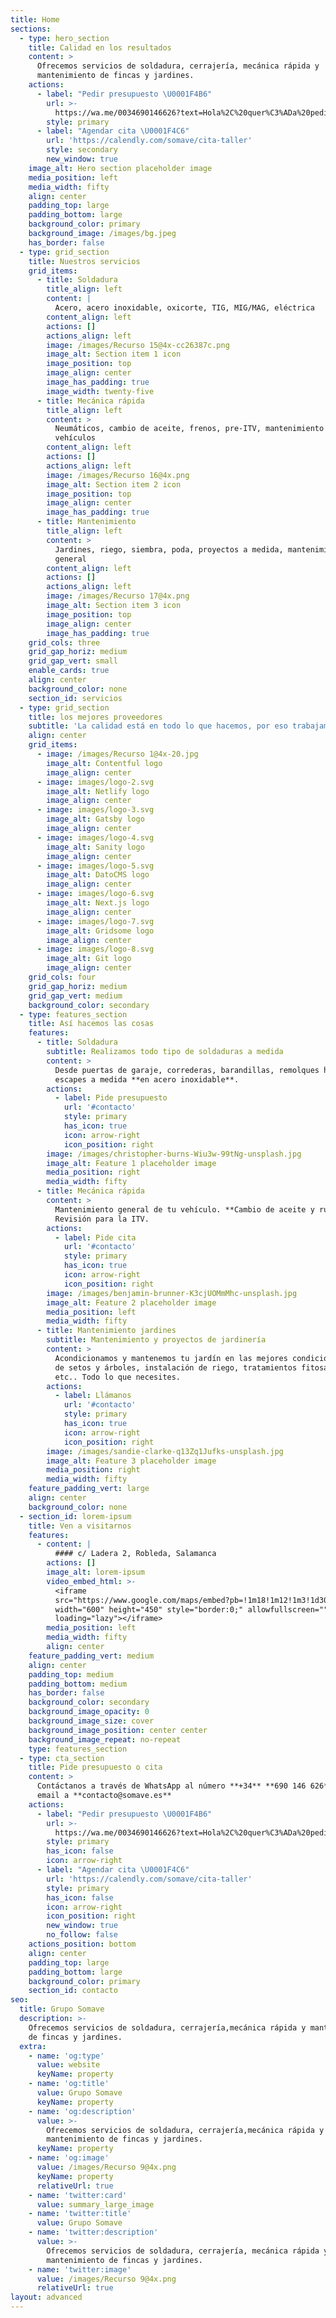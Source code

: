 ```yaml
---
title: Home
sections:
  - type: hero_section
    title: Calidad en los resultados
    content: >
      Ofrecemos servicios de soldadura, cerrajería, mecánica rápida y
      mantenimiento de fincas y jardines.
    actions:
      - label: "Pedir presupuesto \U0001F4B6"
        url: >-
          https://wa.me/0034690146626?text=Hola%2C%20quer%C3%ADa%20pediros%20presupuesto%2C%20%C2%BFpod%C3%A9is%20poneros%20en%20contacto%20conmigo%3F
        style: primary
      - label: "Agendar cita \U0001F4C6"
        url: 'https://calendly.com/somave/cita-taller'
        style: secondary
        new_window: true
    image_alt: Hero section placeholder image
    media_position: left
    media_width: fifty
    align: center
    padding_top: large
    padding_bottom: large
    background_color: primary
    background_image: /images/bg.jpeg
    has_border: false
  - type: grid_section
    title: Nuestros servicios
    grid_items:
      - title: Soldadura
        title_align: left
        content: |
          Acero, acero inoxidable, oxicorte, TIG, MIG/MAG, eléctrica
        content_align: left
        actions: []
        actions_align: left
        image: /images/Recurso 15@4x-cc26387c.png
        image_alt: Section item 1 icon
        image_position: top
        image_align: center
        image_has_padding: true
        image_width: twenty-five
      - title: Mecánica rápida
        title_align: left
        content: >
          Neumáticos, cambio de aceite, frenos, pre-ITV, mantenimiento de
          vehículos
        content_align: left
        actions: []
        actions_align: left
        image: /images/Recurso 16@4x.png
        image_alt: Section item 2 icon
        image_position: top
        image_align: center
        image_has_padding: true
      - title: Mantenimiento
        title_align: left
        content: >
          Jardines, riego, siembra, poda, proyectos a medida, mantenimiento
          general
        content_align: left
        actions: []
        actions_align: left
        image: /images/Recurso 17@4x.png
        image_alt: Section item 3 icon
        image_position: top
        image_align: center
        image_has_padding: true
    grid_cols: three
    grid_gap_horiz: medium
    grid_gap_vert: small
    enable_cards: true
    align: center
    background_color: none
    section_id: servicios
  - type: grid_section
    title: los mejores proveedores
    subtitle: 'La calidad está en todo lo que hacemos, por eso trabajamos con'
    align: center
    grid_items:
      - image: /images/Recurso 1@4x-20.jpg
        image_alt: Contentful logo
        image_align: center
      - image: images/logo-2.svg
        image_alt: Netlify logo
        image_align: center
      - image: images/logo-3.svg
        image_alt: Gatsby logo
        image_align: center
      - image: images/logo-4.svg
        image_alt: Sanity logo
        image_align: center
      - image: images/logo-5.svg
        image_alt: DatoCMS logo
        image_align: center
      - image: images/logo-6.svg
        image_alt: Next.js logo
        image_align: center
      - image: images/logo-7.svg
        image_alt: Gridsome logo
        image_align: center
      - image: images/logo-8.svg
        image_alt: Git logo
        image_align: center
    grid_cols: four
    grid_gap_horiz: medium
    grid_gap_vert: medium
    background_color: secondary
  - type: features_section
    title: Así hacemos las cosas
    features:
      - title: Soldadura
        subtitle: Realizamos todo tipo de soldaduras a medida
        content: >
          Desde puertas de garaje, correderas, barandillas, remolques hasta
          escapes a medida **en acero inoxidable**.
        actions:
          - label: Pide presupuesto
            url: '#contacto'
            style: primary
            has_icon: true
            icon: arrow-right
            icon_position: right
        image: /images/christopher-burns-Wiu3w-99tNg-unsplash.jpg
        image_alt: Feature 1 placeholder image
        media_position: right
        media_width: fifty
      - title: Mecánica rápida
        content: >
          Mantenimiento general de tu vehículo. **Cambio de aceite y ruedas**.
          Revisión para la ITV.
        actions:
          - label: Pide cita
            url: '#contacto'
            style: primary
            has_icon: true
            icon: arrow-right
            icon_position: right
        image: /images/benjamin-brunner-K3cjUOMmMhc-unsplash.jpg
        image_alt: Feature 2 placeholder image
        media_position: left
        media_width: fifty
      - title: Mantenimiento jardines
        subtitle: Mantenimiento y proyectos de jardinería
        content: >
          Acondicionamos y mantenemos tu jardín en las mejores condiciones. Poda
          de setos y árboles, instalación de riego, tratamientos fitosanitarios,
          etc.. Todo lo que necesites.
        actions:
          - label: Llámanos
            url: '#contacto'
            style: primary
            has_icon: true
            icon: arrow-right
            icon_position: right
        image: /images/sandie-clarke-q13Zq1Jufks-unsplash.jpg
        image_alt: Feature 3 placeholder image
        media_position: right
        media_width: fifty
    feature_padding_vert: large
    align: center
    background_color: none
  - section_id: lorem-ipsum
    title: Ven a visitarnos
    features:
      - content: |
          #### c/ Ladera 2, Robleda, Salamanca
        actions: []
        image_alt: lorem-ipsum
        video_embed_html: >-
          <iframe
          src="https://www.google.com/maps/embed?pb=!1m18!1m12!1m3!1d3039.148377367047!2d-6.605455484711657!3d40.383403979368964!2m3!1f0!2f0!3f0!3m2!1i1024!2i768!4f13.1!3m3!1m2!1s0xd3dcdc0e51ca801%3A0xcb994f57da2a504a!2sC.%20Ladera%2C%202%2C%2037521%20Robleda%2C%20Salamanca!5e0!3m2!1sen!2ses!4v1633362943101!5m2!1sen!2ses"
          width="600" height="450" style="border:0;" allowfullscreen=""
          loading="lazy"></iframe>
        media_position: left
        media_width: fifty
        align: center
    feature_padding_vert: medium
    align: center
    padding_top: medium
    padding_bottom: medium
    has_border: false
    background_color: secondary
    background_image_opacity: 0
    background_image_size: cover
    background_image_position: center center
    background_image_repeat: no-repeat
    type: features_section
  - type: cta_section
    title: Pide presupuesto o cita
    content: >
      Contáctanos a través de WhatsApp al número **+34** **690 146 626** o vía
      email a **contacto@somave.es**
    actions:
      - label: "Pedir presupuesto \U0001F4B6"
        url: >-
          https://wa.me/0034690146626?text=Hola%2C%20quer%C3%ADa%20pediros%20presupuesto%2C%20%C2%BFpod%C3%A9is%20poneros%20en%20contacto%20conmigo%3F
        style: primary
        has_icon: false
        icon: arrow-right
      - label: "Agendar cita \U0001F4C6"
        url: 'https://calendly.com/somave/cita-taller'
        style: primary
        has_icon: false
        icon: arrow-right
        icon_position: right
        new_window: true
        no_follow: false
    actions_position: bottom
    align: center
    padding_top: large
    padding_bottom: large
    background_color: primary
    section_id: contacto
seo:
  title: Grupo Somave
  description: >-
    Ofrecemos servicios de soldadura, cerrajería,mecánica rápida y mantenimiento
    de fincas y jardines.
  extra:
    - name: 'og:type'
      value: website
      keyName: property
    - name: 'og:title'
      value: Grupo Somave
      keyName: property
    - name: 'og:description'
      value: >-
        Ofrecemos servicios de soldadura, cerrajería,mecánica rápida y
        mantenimiento de fincas y jardines.
      keyName: property
    - name: 'og:image'
      value: /images/Recurso 9@4x.png
      keyName: property
      relativeUrl: true
    - name: 'twitter:card'
      value: summary_large_image
    - name: 'twitter:title'
      value: Grupo Somave
    - name: 'twitter:description'
      value: >-
        Ofrecemos servicios de soldadura, cerrajería, mecánica rápida y
        mantenimiento de fincas y jardines.
    - name: 'twitter:image'
      value: /images/Recurso 9@4x.png
      relativeUrl: true
layout: advanced
---
```

